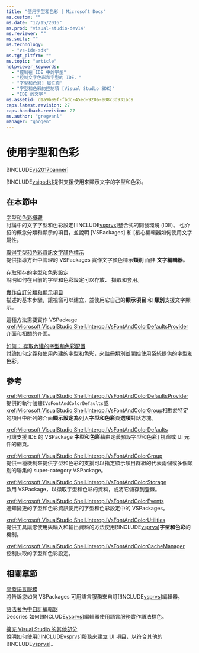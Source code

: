 ```yaml
---
title: "使用字型和色彩 | Microsoft Docs"
ms.custom: ""
ms.date: "12/15/2016"
ms.prod: "visual-studio-dev14"
ms.reviewer: ""
ms.suite: ""
ms.technology: 
  - "vs-ide-sdk"
ms.tgt_pltfrm: ""
ms.topic: "article"
helpviewer_keywords: 
  - "控制在 IDE 中的字型"
  - "控制文字色彩和字型的 IDE，"
  - "字型和色彩] 屬性頁"
  - "字型和色彩的控制項 [Visual Studio SDK]"
  - "IDE 的文字"
ms.assetid: d1a9b99f-fbdc-45ed-920a-e08c3d931ac9
caps.latest.revision: 27
caps.handback.revision: 27
ms.author: "gregvanl"
manager: "ghogen"
---
```

# 使用字型和色彩
[!INCLUDE[vs2017banner](../code-quality/includes/vs2017banner.md)]

[!INCLUDE[vsipsdk](../extensibility/includes/vsipsdk_md.md)]提供支援使用來顯示文字的字型和色彩。  
  
## 在本節中  
 [字型和色彩概觀](../extensibility/font-and-color-overview.md)  
 討論中的文字字型和色彩設定[!INCLUDE[vsprvs](../code-quality/includes/vsprvs_md.md)]整合式的開發環境 \(IDE\)。  也介紹的概念分類和顯示的項目，並說明 \[VSPackages\] 和 \[核心編輯器如何使用文字屬性。  
  
 [取得字型和色彩資訊文字顏色標示](../extensibility/getting-font-and-color-information-for-text-colorization.md)  
 提供指導方針中管理的 VSPackages 實作文字顏色標示**類別** 而非 **文字編輯器**。  
  
 [存取預存的字型和色彩設定](../extensibility/accessing-stored-font-and-color-settings.md)  
 說明如何在目前的字型和色彩設定可以存放、 擷取和套用。  
  
 [實作自訂分類和顯示項目](../extensibility/implementing-custom-categories-and-display-items.md)  
 描述的基本步驟，讓視窗可以建立，並使用它自己的**顯示項目** 和 **類別**支援文字顯示。  
  
 這種方法需要實作 VSPackage <xref:Microsoft.VisualStudio.Shell.Interop.IVsFontAndColorDefaultsProvider>介面和相關的介面。  
  
 [如何︰ 存取內建的字型和色彩配置](../extensibility/how-to-access-the-built-in-fonts-and-color-scheme.md)  
 討論如何定義和使用內建的字型和色彩，來註冊類別並開始使用系統提供的字型和色彩。  
  
## 參考  
 <xref:Microsoft.VisualStudio.Shell.Interop.IVsFontAndColorDefaultsProvider>  
 提供的執行個體`IVsFontAndColorDefaults`或<xref:Microsoft.VisualStudio.Shell.Interop.IVsFontAndColorGroup>相對於特定的項目中所列的介面**顯示設定為**列入**字型和色彩**頁**選項**對話方塊。  
  
 <xref:Microsoft.VisualStudio.Shell.Interop.IVsFontAndColorDefaults>  
 可讓支援 IDE 的 VSPackage **字型和色彩**藉由定義預設字型和色彩\] 視窗或 UI 元件的網頁。  
  
 <xref:Microsoft.VisualStudio.Shell.Interop.IVsFontAndColorGroup>  
 提供一種機制來提供字型和色彩的支援可以指定顯示項目群組的代表兩個或多個類別的聯集的 super\-category VSPackage。  
  
 <xref:Microsoft.VisualStudio.Shell.Interop.IVsFontAndColorStorage>  
 啟用 VSPackage，以擷取字型和色彩的資料，或將它儲存到登錄。  
  
 <xref:Microsoft.VisualStudio.Shell.Interop.IVsFontAndColorEvents>  
 通知變更的字型和色彩資訊使用的字型和色彩設定中的 VSPackages。  
  
 <xref:Microsoft.VisualStudio.Shell.Interop.IVsFontAndColorUtilities>  
 提供工具讓您使用與輸入和輸出資料的方法使用[!INCLUDE[vsprvs](../code-quality/includes/vsprvs_md.md)]**字型和色彩**的機制。  
  
 <xref:Microsoft.VisualStudio.Shell.Interop.IVsFontAndColorCacheManager>  
 控制快取的字型和色彩設定。  
  
## 相關章節  
 [開發語言服務](../extensibility/internals/developing-a-legacy-language-service.md)  
 將告訴您如何 VSPackages 可用語言服務來自訂[!INCLUDE[vsprvs](../code-quality/includes/vsprvs_md.md)]編輯器。  
  
 [語法著色中自訂編輯器](../extensibility/syntax-coloring-in-custom-editors.md)  
 Descries 如何[!INCLUDE[vsprvs](../code-quality/includes/vsprvs_md.md)]編輯器使用語言服務實作語法標色。  
  
 [擴充 Visual Studio 的其他部分](../extensibility/extending-other-parts-of-visual-studio.md)  
 說明如何使用[!INCLUDE[vsprvs](../code-quality/includes/vsprvs_md.md)]服務來建立 UI 項目，以符合其他的[!INCLUDE[vsprvs](../code-quality/includes/vsprvs_md.md)]。